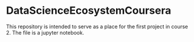 # DataScienceEcosystemCoursera
This repository is intended to serve as a place for the first project in course 2. The file is a jupyter notebook. 
